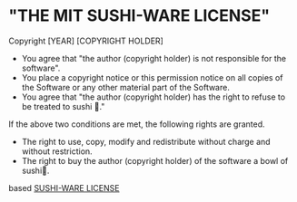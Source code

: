 # "THE MIT SUSHI-WARE LICENSE"

Copyright [YEAR] [COPYRIGHT HOLDER]

- You agree that "the author (copyright holder) is not responsible for the software".
- You place a copyright notice or this permission notice on all copies of the Software or any other material part of the Software.
- You agree that "the author (copyright holder) has the right to refuse to be treated to sushi 🍣."

If the above two conditions are met, the following rights are granted.

- The right to use, copy, modify and redistribute without charge and without restriction.
- The right to buy the author (copyright holder) of the software a bowl of sushi🍣.

based [SUSHI-WARE LICENSE](https://github.com/MakeNowJust/sushi-ware)
